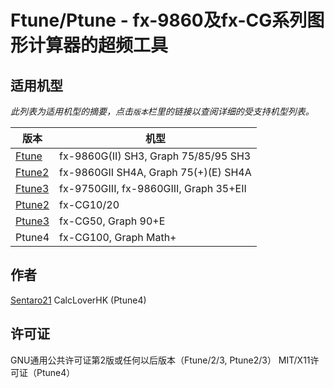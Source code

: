 # Ftune/Ptune - fx-9860及fx-CG系列图形计算器的超频工具

## 适用机型

_此列表为适用机型的摘要，点击`版本`栏里的链接以查阅详细的受支持机型列表。_

版本                                                                          | 机型
---                                                                           | ---
[Ftune](https://git.planet-casio.com/CalcLoverHK/Ftune-Ptune/wiki/Ftune)      | fx-9860G(II) SH3, Graph 75/85/95 SH3
[Ftune2](https://git.planet-casio.com/CalcLoverHK/Ftune-Ptune/wiki/Ftune2)    | fx-9860GII SH4A, Graph 75(+)(E) SH4A
[Ftune3](https://git.planet-casio.com/CalcLoverHK/Ftune-Ptune/wiki/Ftune3)    | fx-9750GIII, fx-9860GIII, Graph 35+EII
[Ptune2](https://git.planet-casio.com/CalcLoverHK/Ftune-Ptune/wiki/Ptune2)    | fx-CG10/20
[Ptune3](https://git.planet-casio.com/CalcLoverHK/Ftune-Ptune/wiki/Ptune3)    | fx-CG50, Graph 90+E
Ptune4 | fx-CG100, Graph Math+

## 作者

[Sentaro21](mailto:sentaro21@pm.matrix.jp)
CalcLoverHK (Ptune4)

## 许可证

GNU通用公共许可证第2版或任何以后版本（Ftune/2/3, Ptune2/3）
MIT/X11许可证（Ptune4）
